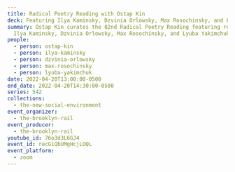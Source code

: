 ```yaml
---
title: Radical Poetry Reading with Ostap Kin
deck: Featuring Ilya Kaminsky, Dzvinia Orlowsky, Max Rosochinsky, and Lyuba Yakimchuk
summary: Ostap Kin curates the 82nd Radical Poetry Reading featuring readings by
  Ilya Kaminsky, Dzvinia Orlowsky, Max Rosochinsky, and Lyuba Yakimchuk.
people:
  - person: ostap-kin
  - person: ilya-kaminsky
  - person: dzvinia-orlowsky
  - person: max-rosochinsky
  - person: lyuba-yakimchuk
date: 2022-04-20T13:00:00-0500
end_date: 2022-04-20T14:30:00-0500
series: 542
collections:
  - the-new-social-environment
event_organizer:
  - the-brooklyn-rail
event_producer:
  - the-brooklyn-rail
youtube_id: 76o3d3L6GJ4
event_id: recGiQbUMgHcjLOQL
event_platform:
  - zoom
---
```

